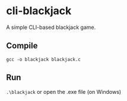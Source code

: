 # cli-blackjack
A simple CLI-based blackjack game.

## Compile
`gcc -o blackjack blackjack.c`

## Run
`.\blackjack` or open the .exe file (on Windows)
